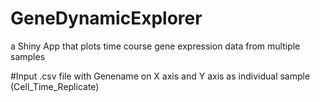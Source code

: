 # GeneDynamicExplorer
a Shiny App that plots time course gene expression data from multiple samples

#Input
.csv file with Genename on X axis and Y axis as individual sample (Cell_Time_Replicate)
